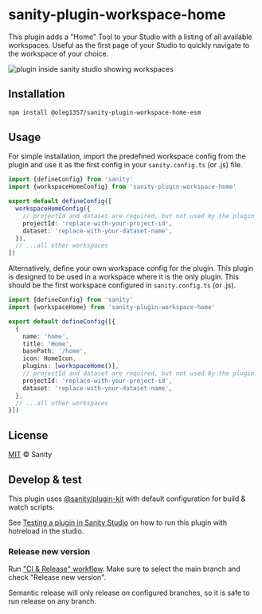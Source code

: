 # sanity-plugin-workspace-home

This plugin adds a "Home" Tool to your Studio with a listing of all available workspaces. Useful as the first page of your Studio to quickly navigate to the workspace of your choice.

![plugin inside sanity studio showing workspaces](https://user-images.githubusercontent.com/9684022/227136123-ec1908dd-fc60-4832-9079-6f5ed5892923.png)

## Installation

```sh
npm install @oleg1357/sanity-plugin-workspace-home-esm
```

## Usage

For simple installation, import the predefined workspace config from the plugin and use it as the first config in your `sanity.config.ts` (or .js) file.

```ts
import {defineConfig} from 'sanity'
import {workspaceHomeConfig} from 'sanity-plugin-workspace-home'

export default defineConfig([
  workspaceHomeConfig({
    // projectId and dataset are required, but not used by the plugin
    projectId: 'replace-with-your-project-id',
    dataset: 'replace-with-your-dataset-name',    
  }),
  // ...all other workspaces
])
```

Alternatively, define your own workspace config for the plugin. This plugin is designed to be used in a workspace where it is the only plugin. This should be the first workspace configured in `sanity.config.ts` (or .js).

```ts
import {defineConfig} from 'sanity'
import {workspaceHome} from 'sanity-plugin-workspace-home'

export default defineConfig([{
  {
    name: 'home',
    title: 'Home',
    basePath: '/home',
    icon: HomeIcon,
    plugins: [workspaceHome()],
    // projectId and dataset are required, but not used by the plugin
    projectId: 'replace-with-your-project-id',
    dataset: 'replace-with-your-dataset-name',
  },
  // ...all other workspaces
}])
```

## License

[MIT](LICENSE) © Sanity

## Develop & test

This plugin uses [@sanity/plugin-kit](https://github.com/sanity-io/plugin-kit)
with default configuration for build & watch scripts.

See [Testing a plugin in Sanity Studio](https://github.com/sanity-io/plugin-kit#testing-a-plugin-in-sanity-studio)
on how to run this plugin with hotreload in the studio.


### Release new version

Run ["CI & Release" workflow](TODO/actions/workflows/main.yml).
Make sure to select the main branch and check "Release new version".

Semantic release will only release on configured branches, so it is safe to run release on any branch.
